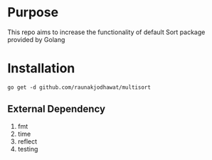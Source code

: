 # Purpose
This repo aims to increase the functionality of default Sort package provided by Golang

# Installation
```
go get -d github.com/raunakjodhawat/multisort
```

## External Dependency
1. fmt
2. time
3. reflect
4. testing
